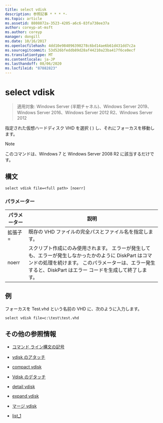 ```yaml
---
title: select vdisk
description: 参照記事 * * * *-
ms.topic: article
ms.assetid: 8808872a-3523-4205-a6c6-83fa738ee37a
author: coreyp-at-msft
ms.author: coreyp
manager: dongill
ms.date: 10/16/2017
ms.openlocfilehash: 4dd10e984096390278c6bd14ae6b61d431dd7c2a
ms.sourcegitcommit: 53d526bfeddb89d28af44210a23ba417f6ce0ecf
ms.translationtype: MT
ms.contentlocale: ja-JP
ms.lasthandoff: 08/06/2020
ms.locfileid: "87882823"
---
```

# <a name="select-vdisk"></a>select vdisk

> 適用対象: Windows Server (半期チャネル)、Windows Server 2019、Windows Server 2016、Windows Server 2012 R2、Windows Server 2012

指定された仮想ハードディスク VHD を選択 \( \) し、それにフォーカスを移動します。

> [!NOTE]
> このコマンドは、Windows 7 と Windows Server 2008 R2 に該当するだけです。

## <a name="syntax"></a>構文

```
select vdisk file=<full path> [noerr]
```

### <a name="parameters"></a>パラメーター

|パラメーター|説明|
|-------|--------|
|拡張子\=<full path>|既存の VHD ファイルの完全パスとファイル名を指定します。|
|noerr|スクリプト作成にのみ使用されます。 エラーが発生しても、エラーが発生しなかったかのように DiskPart はコマンドの処理を続けます。 このパラメーターは、エラー発生すると、DiskPart はエラー コードを生成して終了します。|

## <a name="examples"></a>例
フォーカスを Test.vhd という名前の VHD に、次のように入力します。

```
select vdisk file=c:\test\test.vhd
```

## <a name="additional-references"></a>その他の参照情報

- [コマンド ライン構文の記号](command-line-syntax-key.md)

-   [vdisk のアタッチ](attach-vdisk.md)

-   [compact vdisk](compact-vdisk.md)



-   [Vdisk のデタッチ](detach-vdisk.md)

-   [detail vdisk](detail-vdisk.md)

-   [expand vdisk](expand-vdisk.md)

-   [マージ vdisk](merge-vdisk.md)

-   [list_1](list_1.md)


